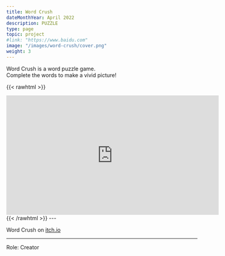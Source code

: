 ```yaml
---
title: Word Crush
dateMonthYear: April 2022
description: PUZZLE
type: page
topic: project
#link: "https://www.baidu.com"
image: "/images/word-crush/cover.png"
weight: 3
---
```


Word Crush is a word puzzle game.  
Complete the words to make a vivid picture!

{{< rawhtml >}} 
<iframe width="560" height="315" src="https://www.youtube.com/embed/OFu7o3yWFpw" title="YouTube video player" frameborder="0" allow="accelerometer; autoplay; clipboard-write; encrypted-media; gyroscope; picture-in-picture; web-share" allowfullscreen></iframe>
{{< /rawhtml >}}  
---  

Word Crush on [itch.io](https://lunardust.itch.io/word-crush)  

---
Role: Creator

